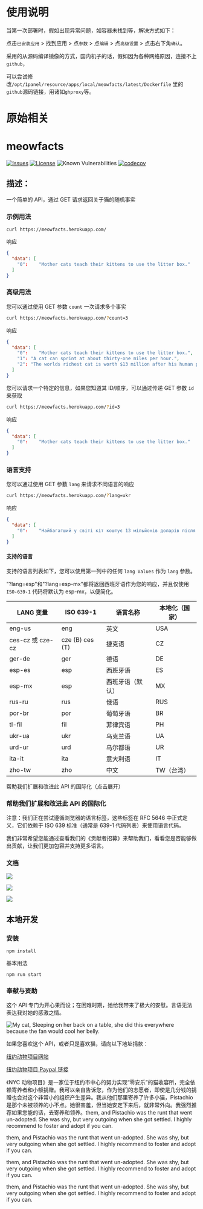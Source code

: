 # 使用说明

当第一次部署时，假如出现异常问题，如容器未找到等，解决方式如下：

点击`已安装应用` > 找到应用 > 点`参数` > 点`编辑` \> 点`高级设置` \> 点击右下角`确认`。

采用的从源码编译镜像的方式，国内机子的话，假如因为各种网络原因，连接不上`github`，

可以尝试修改`/opt/1panel/resource/apps/local/meowfacts/latest/Dockerfile` 里的`github`源码链接，用诸如`ghproxy`等。

# 原始相关
meowfacts
=========

[![Issues](https://img.shields.io/github/issues/wh-iterabb-it/meowfacts.svg)](https://github.com/wh-iterabb-it/meowfacts/issues)
[![License](https://img.shields.io/badge/license-GPL-blue.svg)](https://github.com/wh-iterabb-it/meowfacts/blob/main/LICENSE)
![Known Vulnerabilities](https://snyk.io/test/github/wh-iterabb-it/meowfacts/badge.svg) 
[![codecov](https://codecov.io/gh/wh-iterabb-it/meowfacts/branch/main/graph/badge.svg)](https://codecov.io/gh/wh-iterabb-it/meowfacts)

## 描述：

一个简单的 API，通过 GET 请求返回关于猫的随机事实

### 示例用法

```
curl https://meowfacts.herokuapp.com/
```

响应

```json
{
  "data": [
    "0": 	"Mother cats teach their kittens to use the litter box."
  ]
}
```

### 高级用法

您可以通过使用 GET 参数 `count` 一次请求多个事实

```bash
curl https://meowfacts.herokuapp.com/?count=3
```

响应

```json
{
  "data": [
    "0": 	"Mother cats teach their kittens to use the litter box.",
    "1": "A cat can sprint at about thirty-one miles per hour.",
    "2": "The worlds richest cat is worth $13 million after his human passed away and left her fortune to him."
  ]
}
```

您可以请求一个特定的信息，如果您知道其 ID/顺序，可以通过传递 GET 参数 `id` 来获取

```bash
curl https://meowfacts.herokuapp.com/?id=3
```

响应

```json
{
  "data": [
    "0": 	"Mother cats teach their kittens to use the litter box."
  ]
}
```

### 语言支持

您可以通过使用 GET 参数 `lang` 来请求不同语言的响应

```bash
curl https://meowfacts.herokuapp.com/?lang=ukr
```

响应

```json
{
  "data": [
    "0": 	"Найбагатший у світі кіт коштує 13 мільйонів доларів після того, як його людина померла і залишила йому свій стан"
  ]
}
```

#### 支持的语言

支持的语言列表如下，您可以使用第一列中的任何 `lang Values` 作为 `lang` 参数。

"?lang=esp"和"?lang=esp-mx"都将返回西班牙语作为您的响应，并且仅使用 `ISO-639-1` 代码将默认为 esp-mx，以便简化。

| LANG 变量 | ISO 639-1 | 语言名称 | 本地化（国家） |
| --- | --- | --- | --- |
| eng-us | eng | 英文 | USA |
| ces-cz 或 cze-cz | cze (B) ces (T) | 捷克语 | CZ |
| ger-de | ger | 德语 | DE |
| esp-es | esp | 西班牙语 | ES |
| esp-mx | esp | 西班牙语（默认） | MX |
| rus-ru | rus | 俄语 | RUS |
| por-br | por | 葡萄牙语 | BR |
| tl-fil | fil | 菲律宾语 | PH |
| ukr-ua | ukr | 乌克兰语 | UA |
| urd-ur | urd | 乌尔都语 | UR |
| ita-it | ita | 意大利语 | IT |
| zho-tw | zho | 中文 | TW（台湾） |

帮助我们扩展和改进此 API 的国际化（点击展开）

### 帮助我们扩展和改进此 API 的国际化

注意：我们正在尝试遵循浏览器的语言标签，这些标签在 RFC 5646 中正式定义，它们依赖于 ISO 639 标准（通常是 639-1 代码列表）来使用语言代码。

我们非常希望您能通过查看我们的《贡献者招募》来帮助我们，看看您是否能够做出贡献，让我们更加包容并支持更多语言。

### 文档

[![](https://raw.githubusercontent.com/swagger-api/swagger.io/wordpress/images/assets/SW-logo-clr.png)](https://app.swaggerhub.com/apis-docs/wh-iterabb-it/meowfacts/1.0.0)

[![](https://rapidapi.com/static-assets/default/dark-logo-78e48dc1-ca3f-4d67-a6f5-74032f439c8b.svg)](https://rapidapi.com/wh-iterabb-it-wh-iterabb-it-default/api/meowfacts/)

[![](https://img.shields.io/badge/Community_Documentation-FFFFFF.svg?logo=bookstack&logoColor=blue&style=for-the-badge)](https://meow-facts.netlify.app/)

## 本地开发

### 安装

```
npm install
```

基本用法

```
npm run start
```

### 奉献与资助

这个 API 专门为开心果而设；在困难时期，她给我带来了极大的安慰。言语无法表达我对她的感激之情。

![My cat, Sleeping on her back on a table, she did this everywhere because the fan would cool her belly.](https://i.imgur.com/2EGh2Bp.jpg)

如果您喜欢这个 API，或者只是喜欢猫，请向以下地址捐款：

[纽约动物项目网站](https://www.animalprojectnyc.org/)

[纽约动物项目 Paypal 链接](https://www.paypal.me/animalproject)

《NYC 动物项目》是一家位于纽约市中心的努力实现“零安乐”的猫收容所，完全依赖寄养者和小额捐赠。我可以亲自告诉您，作为他们的志愿者，即使是几分钱的捐赠也会对这个非常小的组织产生差异。我从他们那里寄养了许多小猫，Pistachio 是那个未被领养的小不点。她很害羞，但当她安定下来后，就非常外向。我强烈推荐如果您能的话，去寄养和领养。them, and Pistachio was the runt that went un-adopted. She was shy, but very outgoing when she got settled. I highly recommend to foster and adopt if you can.</p>

</div>


them, and Pistachio was the runt that went un-adopted. She was shy, but very outgoing when she got settled. I highly recommend to foster and adopt if you can.</p>

</div>


them, and Pistachio was the runt that went un-adopted. She was shy, but very outgoing when she got settled. I highly recommend to foster and adopt if you can.</p>

</div>


them, and Pistachio was the runt that went un-adopted. She was shy, but very outgoing when she got settled. I highly recommend to foster and adopt if you can.</p>

</div>


